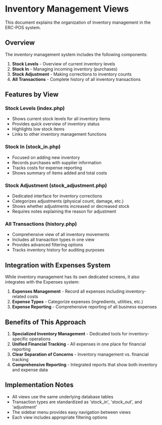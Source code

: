 # Inventory Management Views

This document explains the organization of inventory management in the ERC-POS system.

## Overview

The inventory management system includes the following components:

1. **Stock Levels** - Overview of current inventory levels
2. **Stock In** - Managing incoming inventory (purchases)
3. **Stock Adjustment** - Making corrections to inventory counts
4. **All Transactions** - Complete history of all inventory transactions

## Features by View

### Stock Levels (index.php)
- Shows current stock levels for all inventory items
- Provides quick overview of inventory status
- Highlights low stock items
- Links to other inventory management functions

### Stock In (stock_in.php)
- Focused on adding new inventory
- Records purchases with supplier information
- Tracks costs for expense reporting
- Shows summary of items added and total costs

### Stock Adjustment (stock_adjustment.php)
- Dedicated interface for inventory corrections
- Categorizes adjustments (physical count, damage, etc.)
- Shows whether adjustments increased or decreased stock
- Requires notes explaining the reason for adjustment

### All Transactions (history.php)
- Comprehensive view of all inventory movements
- Includes all transaction types in one view
- Provides advanced filtering options
- Tracks inventory history for auditing purposes

## Integration with Expenses System

While inventory management has its own dedicated screens, it also integrates with the Expenses system:

1. **Expenses Management** - Record all expenses including inventory-related costs
2. **Expense Types** - Categorize expenses (ingredients, utilities, etc.)
3. **Expense Reporting** - Comprehensive reporting of all business expenses

## Benefits of This Approach

1. **Specialized Inventory Management** - Dedicated tools for inventory-specific operations
2. **Unified Financial Tracking** - All expenses in one place for financial reporting
3. **Clear Separation of Concerns** - Inventory management vs. financial tracking
4. **Comprehensive Reporting** - Integrated reports that show both inventory and expense data

## Implementation Notes

- All views use the same underlying database tables
- Transaction types are standardized as 'stock_in', 'stock_out', and 'adjustment'
- The sidebar menu provides easy navigation between views
- Each view includes appropriate filtering options 